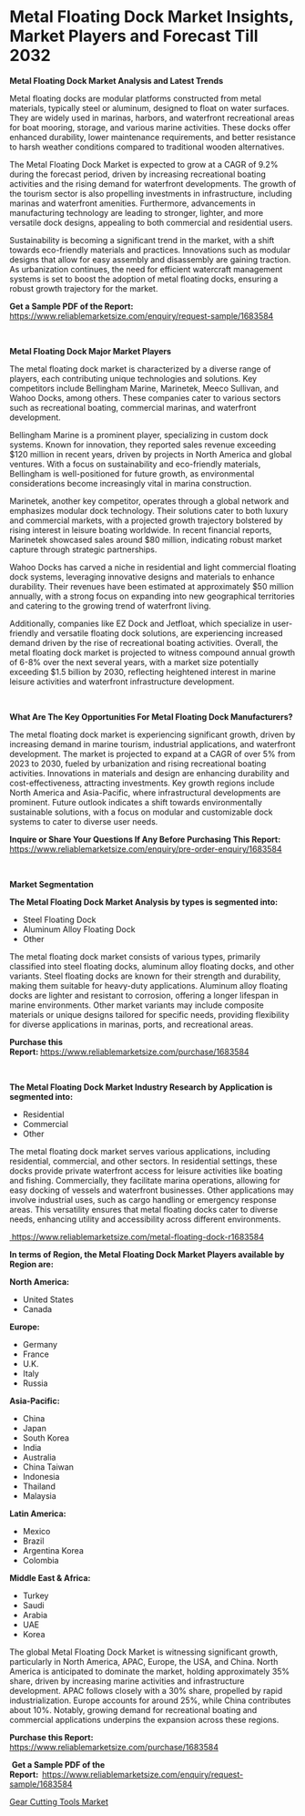 <p><h1>Metal Floating Dock Market Insights, Market Players and Forecast Till 2032</h1></p><p><strong>Metal Floating Dock Market Analysis and Latest Trends</strong></p>
<p><p>Metal floating docks are modular platforms constructed from metal materials, typically steel or aluminum, designed to float on water surfaces. They are widely used in marinas, harbors, and waterfront recreational areas for boat mooring, storage, and various marine activities. These docks offer enhanced durability, lower maintenance requirements, and better resistance to harsh weather conditions compared to traditional wooden alternatives.</p><p>The Metal Floating Dock Market is expected to grow at a CAGR of 9.2% during the forecast period, driven by increasing recreational boating activities and the rising demand for waterfront developments. The growth of the tourism sector is also propelling investments in infrastructure, including marinas and waterfront amenities. Furthermore, advancements in manufacturing technology are leading to stronger, lighter, and more versatile dock designs, appealing to both commercial and residential users.</p><p>Sustainability is becoming a significant trend in the market, with a shift towards eco-friendly materials and practices. Innovations such as modular designs that allow for easy assembly and disassembly are gaining traction. As urbanization continues, the need for efficient watercraft management systems is set to boost the adoption of metal floating docks, ensuring a robust growth trajectory for the market.</p></p>
<p><strong>Get a Sample PDF of the Report:&nbsp;</strong> <a href="https://www.reliablemarketsize.com/enquiry/request-sample/1683584?utm_campaign=2233&utm_medium=2&utm_source=Github&utm_content=ia&utm_term=22022025&utm_id=metal-floating-dock">https://www.reliablemarketsize.com/enquiry/request-sample/1683584</a></p>
<p>&nbsp;</p>
<p><strong>Metal Floating Dock Major Market Players</strong></p>
<p><p>The metal floating dock market is characterized by a diverse range of players, each contributing unique technologies and solutions. Key competitors include Bellingham Marine, Marinetek, Meeco Sullivan, and Wahoo Docks, among others. These companies cater to various sectors such as recreational boating, commercial marinas, and waterfront development.</p><p>Bellingham Marine is a prominent player, specializing in custom dock systems. Known for innovation, they reported sales revenue exceeding $120 million in recent years, driven by projects in North America and global ventures. With a focus on sustainability and eco-friendly materials, Bellingham is well-positioned for future growth, as environmental considerations become increasingly vital in marina construction.</p><p>Marinetek, another key competitor, operates through a global network and emphasizes modular dock technology. Their solutions cater to both luxury and commercial markets, with a projected growth trajectory bolstered by rising interest in leisure boating worldwide. In recent financial reports, Marinetek showcased sales around $80 million, indicating robust market capture through strategic partnerships.</p><p>Wahoo Docks has carved a niche in residential and light commercial floating dock systems, leveraging innovative designs and materials to enhance durability. Their revenues have been estimated at approximately $50 million annually, with a strong focus on expanding into new geographical territories and catering to the growing trend of waterfront living.</p><p>Additionally, companies like EZ Dock and Jetfloat, which specialize in user-friendly and versatile floating dock solutions, are experiencing increased demand driven by the rise of recreational boating activities. Overall, the metal floating dock market is projected to witness compound annual growth of 6-8% over the next several years, with a market size potentially exceeding $1.5 billion by 2030, reflecting heightened interest in marine leisure activities and waterfront infrastructure development.</p></p>
<p>&nbsp;</p>
<p><strong>What Are The Key Opportunities For Metal Floating Dock Manufacturers?</strong></p>
<p><p>The metal floating dock market is experiencing significant growth, driven by increasing demand in marine tourism, industrial applications, and waterfront development. The market is projected to expand at a CAGR of over 5% from 2023 to 2030, fueled by urbanization and rising recreational boating activities. Innovations in materials and design are enhancing durability and cost-effectiveness, attracting investments. Key growth regions include North America and Asia-Pacific, where infrastructural developments are prominent. Future outlook indicates a shift towards environmentally sustainable solutions, with a focus on modular and customizable dock systems to cater to diverse user needs.</p></p>
<p><strong>Inquire or Share Your Questions If Any Before Purchasing This Report:</strong> <a href="https://www.reliablemarketsize.com/enquiry/pre-order-enquiry/1683584?utm_campaign=2233&utm_medium=2&utm_source=Github&utm_content=ia&utm_term=22022025&utm_id=metal-floating-dock">https://www.reliablemarketsize.com/enquiry/pre-order-enquiry/1683584</a></p>
<p>&nbsp;</p>
<p><strong>Market Segmentation</strong></p>
<p><strong>The Metal Floating Dock Market Analysis by types is segmented into:</strong></p>
<p><ul><li>Steel Floating Dock</li><li>Aluminum Alloy Floating Dock</li><li>Other</li></ul></p>
<p><p>The metal floating dock market consists of various types, primarily classified into steel floating docks, aluminum alloy floating docks, and other variants. Steel floating docks are known for their strength and durability, making them suitable for heavy-duty applications. Aluminum alloy floating docks are lighter and resistant to corrosion, offering a longer lifespan in marine environments. Other market variants may include composite materials or unique designs tailored for specific needs, providing flexibility for diverse applications in marinas, ports, and recreational areas.</p></p>
<p><strong>Purchase this Report:&nbsp;</strong><a href="https://www.reliablemarketsize.com/purchase/1683584?utm_campaign=2233&utm_medium=2&utm_source=Github&utm_content=ia&utm_term=22022025&utm_id=metal-floating-dock">https://www.reliablemarketsize.com/purchase/1683584</a></p>
<p>&nbsp;</p>
<p><strong>The Metal Floating Dock Market Industry Research by Application is segmented into:</strong></p>
<p><ul><li>Residential</li><li>Commercial</li><li>Other</li></ul></p>
<p><p>The metal floating dock market serves various applications, including residential, commercial, and other sectors. In residential settings, these docks provide private waterfront access for leisure activities like boating and fishing. Commercially, they facilitate marina operations, allowing for easy docking of vessels and waterfront businesses. Other applications may involve industrial uses, such as cargo handling or emergency response areas. This versatility ensures that metal floating docks cater to diverse needs, enhancing utility and accessibility across different environments.</p></p>
<p><a href="https://www.reliablemarketsize.com/metal-floating-dock-r1683584?utm_campaign=2233&utm_medium=2&utm_source=Github&utm_content=ia&utm_term=22022025&utm_id=metal-floating-dock">&nbsp;https://www.reliablemarketsize.com/metal-floating-dock-r1683584</a></p>
<p><strong>In terms of Region, the Metal Floating Dock Market Players available by Region are:</strong></p>
<p>
    <p> <strong> North America: </strong>
        <ul>
            <li>United States</li>
            <li>Canada</li>
        </ul>
        </p> 
    <p> <strong> Europe: </strong>
        <ul>
            <li>Germany</li>
            <li>France</li>
            <li>U.K.</li>
            <li>Italy</li>
            <li>Russia</li>
        </ul>
        </p> 
    <p> <strong> Asia-Pacific: </strong>
        <ul>
            <li>China</li>
            <li>Japan</li>
            <li>South Korea</li>
            <li>India</li>
            <li>Australia</li>
            <li>China Taiwan</li>
            <li>Indonesia</li>
            <li>Thailand</li>
            <li>Malaysia</li>
        </ul>
        </p> 
    <p> <strong> Latin America: </strong>
        <ul>
            <li>Mexico</li>
            <li>Brazil</li>
            <li>Argentina Korea</li>
            <li>Colombia</li>
        </ul>
        </p> 
    <p> <strong> Middle East & Africa: </strong>
        <ul>
            <li>Turkey</li>
            <li>Saudi</li>
            <li>Arabia</li>
            <li>UAE</li>
            <li>Korea</li>
        </ul>
    </p>
    </p>
<p><p>The global Metal Floating Dock Market is witnessing significant growth, particularly in North America, APAC, Europe, the USA, and China. North America is anticipated to dominate the market, holding approximately 35% share, driven by increasing marine activities and infrastructure development. APAC follows closely with a 30% share, propelled by rapid industrialization. Europe accounts for around 25%, while China contributes about 10%. Notably, growing demand for recreational boating and commercial applications underpins the expansion across these regions.</p></p>
<p><strong>Purchase this Report: </strong><a href="https://www.reliablemarketsize.com/purchase/1683584?utm_campaign=2233&utm_medium=2&utm_source=Github&utm_content=ia&utm_term=22022025&utm_id=metal-floating-dock">https://www.reliablemarketsize.com/purchase/1683584</a></p>
<p>&nbsp;<strong>Get a Sample PDF of the Report:&nbsp;&nbsp;</strong><a href="https://www.reliablemarketsize.com/enquiry/request-sample/1683584?utm_campaign=2233&utm_medium=2&utm_source=Github&utm_content=ia&utm_term=22022025&utm_id=metal-floating-dock">https://www.reliablemarketsize.com/enquiry/request-sample/1683584</a></p>
<p><strong></strong></p>
<p><p><a href="https://github.com/kathiestrine5ty/Market-Research-Report-List-1/blob/main/gear-cutting-tools-market.md?utm_campaign=2233&utm_medium=2&utm_source=Github&utm_content=ia&utm_term=22022025&utm_id=metal-floating-dock">Gear Cutting Tools Market</a></p></p>